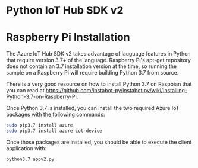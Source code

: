 Python IoT Hub SDK v2
==================================

# Raspberry Pi Installation
The Azure IoT Hub SDK v2 takes advantage of lauguage features in Python that require version 3.7+ of the language.
Raspberry Pi's apt-get repository does not contain an 3.7 installation version at the time, so running the sample on a Raspberry Pi will require building Python 3.7 from source.

There is a very good resource on how to install Python 3.7 on Raspbian that you can read at https://github.com/instabot-py/instabot.py/wiki/Installing-Python-3.7-on-Raspberry-Pi.  

Once Python 3.7 is installed, you can install the two required Azure IoT packages with the following commands:
````sh
sudo pip3.7 install azure
sudo pip3.7 install azure-iot-device
````

Once those packages are installed, you should be able to execute the client application with:
````sh
python3.7 appv2.py
````
